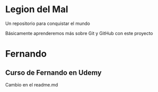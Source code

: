 # Legion del Mal
Un repositorio para conquistar el mundo

Básicamente aprenderemos más sobre Git y GitHub con este proyecto


# Fernando


## Curso de Fernando en Udemy

Cambio en el readme.md